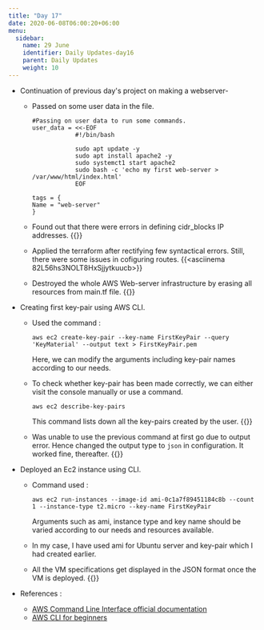 ```yaml
---
title: "Day 17"
date: 2020-06-08T06:00:20+06:00
menu:
  sidebar:
    name: 29 June
    identifier: Daily Updates-day16
    parent: Daily Updates
    weight: 10
---
```


- Continuation of previous day's project on making a webserver-
  
  - Passed on some user data in the file.
    ```
    #Passing on user data to run some commands.
    user_data = <<-EOF
                #!/bin/bash
                
                sudo apt update -y
                sudo apt install apache2 -y
                sudo systemct1 start apache2
                sudo bash -c 'echo my first web-server > /var/www/html/index.html'
                EOF
                
    tags = {
    Name = "web-server"
    }
    
    ```
  - Found out that there were errors in defining cidr_blocks IP addresses.
    {{<asciinema VjryZ9jYicarZ9N3l4Yxa7idp>}}
    
  - Applied the terraform after rectifying few syntactical errors. Still, there were some issues in cofiguring routes.
    {{<asciinema 82L56hs3NOLT8HxSjjytkuucb>}}
     
  - Destroyed the whole AWS Web-server infrastructure by erasing all resources from main.tf file.
    {{<asciinema KhJNFz7cb86rqG8UXZ7jSqaRI>}}
    
- Creating first key-pair using AWS CLI.

  - Used the command :
    ```
    aws ec2 create-key-pair --key-name FirstKeyPair --query 'KeyMaterial' --output text > FirstKeyPair.pem
    
    ```
    Here, we can modify the arguments including key-pair names according to our needs.
    
  - To check whether key-pair has been made correctly, we can either visit the console manually or use a command.
    ```
    aws ec2 describe-key-pairs
    
    ```
    This command lists down all the key-pairs created by the user.
    {{<asciinema pcBZX99KrIGevMYQuGNOy4IyY>}}

  - Was unable to use the previous command at first go due to output error. Hence changed the output type to `json` in configuration. It worked fine, thereafter.
    {{<asciinema p4VET2UcRJV7BDxQ4m9s0LLV7>}}
  
- Deployed an Ec2 instance using CLI.

  - Command used :
    ```
    aws ec2 run-instances --image-id ami-0c1a7f89451184c8b --count 1 --instance-type t2.micro --key-name FirstKeyPair
    
    ```
    Arguments such as ami, instance type and key name should be varied according to our needs and resources available.
    
  - In my case, I have used ami for Ubuntu server and key-pair which I had created earlier.
    
  - All the VM specifications get displayed in the JSON format once the VM is deployed.
    {{<asciinema x4Knr2GzaBvBbpPzdEEwMNE6v>}}
    
- References :
  - [AWS Command Line Interface official documentation](https://docs.aws.amazon.com/cli/latest/userguide/cli-chap-welcome.html)
  - [AWS CLI for beginners](https://www.youtube.com/watch?v=PWAnY-w1SGQ&t=1055s)
  
    

